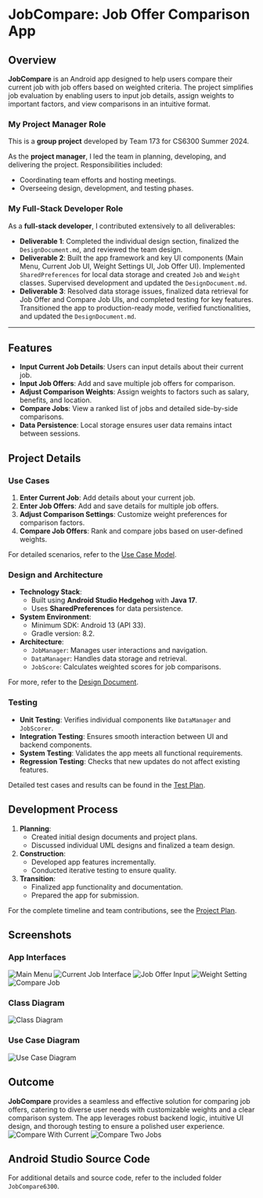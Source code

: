 # JobCompare: Job Offer Comparison App

## Overview

**JobCompare** is an Android app designed to help users compare their current job with job offers based on weighted criteria. The project simplifies job evaluation by enabling users to input job details, assign weights to important factors, and view comparisons in an intuitive format.

### My Project Manager Role

This is a **group project** developed by Team 173 for CS6300 Summer 2024. 

As the **project manager**, I led the team in planning, developing, and delivering the project. Responsibilities included:
- Coordinating team efforts and hosting meetings.
- Overseeing design, development, and testing phases.

### My Full-Stack Developer Role
As a **full-stack developer**, I contributed extensively to all deliverables:

- **Deliverable 1**: Completed the individual design section, finalized the `DesignDocument.md`, and reviewed the team design.
- **Deliverable 2**: Built the app framework and key UI components (Main Menu, Current Job UI, Weight Settings UI, Job Offer UI). Implemented `SharedPreferences` for local data storage and created `Job` and `Weight` classes. Supervised development and updated the `DesignDocument.md`.
- **Deliverable 3**: Resolved data storage issues, finalized data retrieval for Job Offer and Compare Job UIs, and completed testing for key features. Transitioned the app to production-ready mode, verified functionalities, and updated the `DesignDocument.md`.


---

## Features

- **Input Current Job Details**: Users can input details about their current job.
- **Input Job Offers**: Add and save multiple job offers for comparison.
- **Adjust Comparison Weights**: Assign weights to factors such as salary, benefits, and location.
- **Compare Jobs**: View a ranked list of jobs and detailed side-by-side comparisons.
- **Data Persistence**: Local storage ensures user data remains intact between sessions.

## Project Details

### Use Cases

1. **Enter Current Job**: Add details about your current job.
2. **Enter Job Offers**: Add and save details for multiple job offers.
3. **Adjust Comparison Settings**: Customize weight preferences for comparison factors.
4. **Compare Job Offers**: Rank and compare jobs based on user-defined weights.

For detailed scenarios, refer to the [Use Case Model](doc/UseCaseModel.md).

### Design and Architecture

- **Technology Stack**:
  - Built using **Android Studio Hedgehog** with **Java 17**.
  - Uses **SharedPreferences** for data persistence.
- **System Environment**:
  - Minimum SDK: Android 13 (API 33).
  - Gradle version: 8.2.
- **Architecture**:
  - `JobManager`: Manages user interactions and navigation.
  - `DataManager`: Handles data storage and retrieval.
  - `JobScore`: Calculates weighted scores for job comparisons.

For more, refer to the [Design Document](doc/DesignDocument.md).

### Testing

- **Unit Testing**: Verifies individual components like `DataManager` and `JobScorer`.
- **Integration Testing**: Ensures smooth interaction between UI and backend components.
- **System Testing**: Validates the app meets all functional requirements.
- **Regression Testing**: Checks that new updates do not affect existing features.

Detailed test cases and results can be found in the [Test Plan](doc/TestPlan.md).

## Development Process

1. **Planning**:
   - Created initial design documents and project plans.
   - Discussed individual UML designs and finalized a team design.
2. **Construction**:
   - Developed app features incrementally.
   - Conducted iterative testing to ensure quality.
3. **Transition**:
   - Finalized app functionality and documentation.
   - Prepared the app for submission.

For the complete timeline and team contributions, see the [Project Plan](doc/ProjectPlan.md).

## Screenshots

### App Interfaces
![Main Menu](doc/Images/interface1.png)
![Current Job Interface](doc/Images/interface3.png)
![Job Offer Input](doc/Images/interface5.png)
![Weight Setting](doc/Images/interface7.png)
![Compare Job](doc/Images/interface9.png)

### Class Diagram
![Class Diagram](doc/Images/class_diagram_d3.png)

### Use Case Diagram
![Use Case Diagram](doc/Images/useCaseDiagram.png)

## Outcome

**JobCompare** provides a seamless and effective solution for comparing job offers, catering to diverse user needs with customizable weights and a clear comparison system. The app leverages robust backend logic, intuitive UI design, and thorough testing to ensure a polished user experience.
![Compare With Current](doc/Images/interface6.png)
![Compare Two Jobs](doc/Images/interface12.png)

## Android Studio Source Code

For additional details and source code, refer to the included folder `JobCompare6300`.
